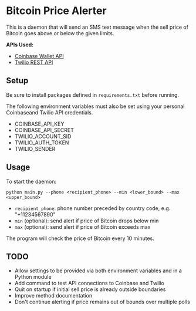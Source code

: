 # Bitcoin Price Alerter

This is a daemon that will send an SMS text message when the sell price
of Bitcoin goes above or below the given limits.

**APIs Used:**

- [Coinbase Wallet API](https://developers.coinbase.com/docs/wallet/guides/price-data)
- [Twilio REST API](https://www.twilio.com/docs/api/rest/sending-messages)


## Setup
Be sure to install packages defined in `requirements.txt` before
running.

The following environment variables must also be set using your personal
Coinbaseand Twilio API credentials.

- COINBASE_API_KEY
- COINBASE_API_SECRET
- TWILIO_ACCOUNT_SID
- TWILIO_AUTH_TOKEN
- TWILIO_SENDER

## Usage
To start the daemon:

`python main.py --phone <recipient_phone> --min <lower_bound> --max
    <upper_bound>`

- `recipient_phone`: phone number preceded by country code, e.g.
"+11234567890"
- `min` (optional): send alert if price of Bitcoin drops below min
- `max` (optional): send alert if price of Bitcoin exceeds max

The program will check the price of Bitcoin every 10 minutes.

## TODO
- Allow settings to be provided via both environment variables and in a Python module
- Add command to test API connections to Coinbase and Twilio
- Quit on startup if initial sell price is already outside boundaries
- Improve method documentation
- Don't continue alerting if price remains out of bounds over multiple
polls

